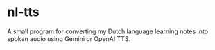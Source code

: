 # nl-tts
A small program for converting my Dutch language learning notes into spoken audio using Gemini or OpenAI TTS.
